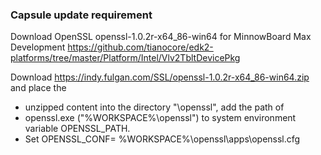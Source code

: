 ### Capsule update requirement
Download OpenSSL openssl-1.0.2r-x64_86-win64 for  MinnowBoard Max Development https://github.com/tianocore/edk2-platforms/tree/master/Platform/Intel/Vlv2TbltDevicePkg

Download https://indy.fulgan.com/SSL/openssl-1.0.2r-x64_86-win64.zip and place the
*   unzipped content into the directory "<WORKSPACE>\openssl", add the path of 
*   openssl.exe ("%WORKSPACE%\openssl") to system environment variable OPENSSL_PATH.
*   Set OPENSSL_CONF= %WORKSPACE%\openssl\apps\openssl.cfg